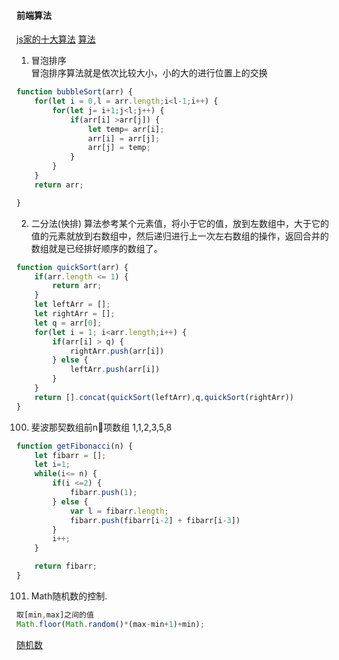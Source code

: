 #### 前端算法
[js家的十大算法](https://www.jianshu.com/p/1b4068ccd505)
[算法](https://www.jackpu.com/qian-duan-mian-shi-zhong-de-chang-jian-de-suan-fa-wen-ti/ ) 

1. 冒泡排序   
    冒泡排序算法就是依次比较大小，小的大的进行位置上的交换  
```javascript
function bubbleSort(arr) {
    for(let i = 0,l = arr.length;i<l-1;i++) {
        for(let j= i+1;j<l;j++) {
            if(arr[i] >arr[j]) {
                let temp= arr[i];
                arr[i] = arr[j];
                arr[j] = temp;
            }
        }
    }
    return arr;

}
```

2. 二分法(快排)
        算法参考某个元素值，将小于它的值，放到左数组中，大于它的值的元素就放到右数组中，然后递归进行上一次左右数组的操作，返回合并的数组就是已经排好顺序的数组了。
```javascript
function quickSort(arr) {
    if(arr.length <= 1) {
        return arr;
    }
    let leftArr = [];
    let rightArr = [];
    let q = arr[0];
    for(let i = 1; i<arr.length;i++) {
        if(arr[i] > q) {
            rightArr.push(arr[i])
        } else {
            leftArr.push(arr[i])
        }
    }
    return [].concat(quickSort(leftArr),q,quickSort(rightArr))
}
```

100. 斐波那契数组前n项数组  1,1,2,3,5,8
```javascript
function getFibonacci(n) {
    let fibarr = [];
    let i=1;
    while(i<= n) {
        if(i <=2) {
            fibarr.push(1);
        } else {
            var l = fibarr.length;
            fibarr.push(fibarr[i-2] + fibarr[i-3])
        }
        i++;
    }

    return fibarr;
}
 ```
101. Math随机数的控制.
```javascript
取[min,max]之间的值
Math.floor(Math.random()*(max-min+1)+min);

```
[随机数](https://www.cnblogs.com/starof/p/4988516.html)
